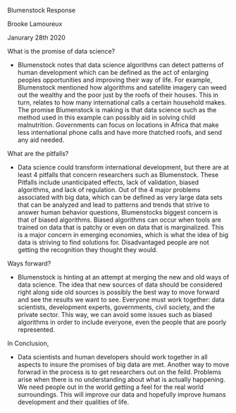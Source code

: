 Blumenstock Response

Brooke Lamoureux

Janurary 28th 2020 

What is the promise of data science?
- Blumenstock notes that data science algorithms can detect patterns of human development which can be defined as the act of enlarging peoples opportunities and improving their way of life. For example, Blumenstock mentioned how algorithms and satellite imagery can weed out the wealthy and the poor just by the roofs of their houses. This in turn, relates to how many international calls a certain household makes. The promise Blumenstock is making is that data science such as the method used in this example can possibly aid in solving child malnutrition. Governments can focus on locations in Africa that make less international phone calls and have more thatched roofs, and send any aid needed. 

What are the pitfalls?
- Data science could transform international development, but there are at least 4 pitfalls that concern researchers such as Blumenstock. These Pitfalls include unanticipated effects, lack of validation, biased algorithms, and lack of regulation. Out of the 4 major problems associated with big data, which can be defined as very large data sets that can be analyzed and lead to patterns and trends that strive to answer human behavior questions, Blumenstocks biggest concern is that of biased algorithms. Biased algorithms can occur when tools are trained on data that is patchy or even on data that is marginalized. This is a major concern in emerging economies, which is what the idea of big data is striving to find solutions for. Disadvantaged people are not getting the recognition they thought they would. 

Ways forward?
- Blumenstock is hinting at an attempt at merging the new and old ways of data science. The idea that new sources of data should be considered right along side old sources is possibly the best way to move forward and see the results we want to see. Everyone must work together: data scientists, development experts, governments, civil society, and the private sector. This way, we can avoid some issues such as biased algorithms in order to include everyone, even the people that are poorly represented. 

In Conclusion, 
- Data scientists and human developers should work together in all aspects to insure the promises of big data are met. Another way to move forwrad in the process is to get researchers out on the feild. Problems arise when there is no understanding about what is actually happening. We need people out in the world getting a feel for the real world surroundings. This will improve our data and hopefully improve humans development and their qualities of life. 


